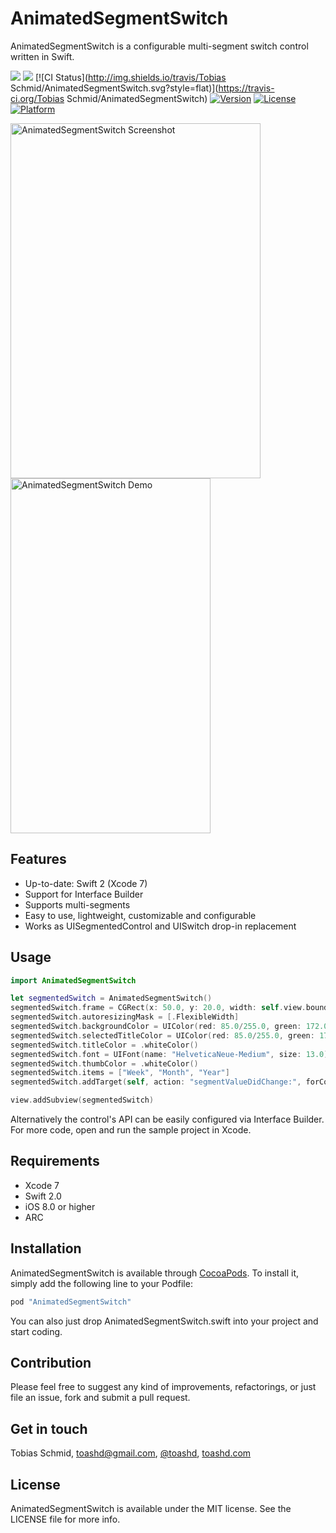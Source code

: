 # AnimatedSegmentSwitch
AnimatedSegmentSwitch is a configurable multi-segment switch control written in Swift.

[![](http://img.shields.io/badge/iOS-8.0%2B-blue.svg)]()
[![](http://img.shields.io/badge/Swift-2.0-blue.svg)]()
[![CI Status](http://img.shields.io/travis/Tobias Schmid/AnimatedSegmentSwitch.svg?style=flat)](https://travis-ci.org/Tobias Schmid/AnimatedSegmentSwitch)
[![Version](https://img.shields.io/cocoapods/v/AnimatedSegmentSwitch.svg?style=flat)](http://cocoapods.org/pods/AnimatedSegmentSwitch)
[![License](https://img.shields.io/cocoapods/l/AnimatedSegmentSwitch.svg?style=flat)](http://cocoapods.org/pods/AnimatedSegmentSwitch)
[![Platform](https://img.shields.io/cocoapods/p/AnimatedSegmentSwitch.svg?style=flat)](http://cocoapods.org/pods/AnimatedSegmentSwitch)

<img src="https://github.com/toashd/AnimatedSegmentSwitch/blob/master/screenshot.png" alt="AnimatedSegmentSwitch Screenshot" width="400" height="568" />
<img src="https://github.com/toashd/AnimatedSegmentSwitch/blob/master/demo.gif" alt="AnimatedSegmentSwitch Demo" width="320" height="568" />

## Features
* Up-to-date: Swift 2 (Xcode 7)
* Support for Interface Builder
* Supports multi-segments
* Easy to use, lightweight, customizable and configurable
* Works as UISegmentedControl and UISwitch drop-in replacement

## Usage

```swift
import AnimatedSegmentSwitch

let segmentedSwitch = AnimatedSegmentSwitch()
segmentedSwitch.frame = CGRect(x: 50.0, y: 20.0, width: self.view.bounds.width - 100.0, height: 30.0)
segmentedSwitch.autoresizingMask = [.FlexibleWidth]
segmentedSwitch.backgroundColor = UIColor(red: 85.0/255.0, green: 172.0/255.0, blue: 238.0/255.0, alpha: 1)
segmentedSwitch.selectedTitleColor = UIColor(red: 85.0/255.0, green: 172.0/255.0, blue: 238.0/255.0, alpha: 1)
segmentedSwitch.titleColor = .whiteColor()
segmentedSwitch.font = UIFont(name: "HelveticaNeue-Medium", size: 13.0)
segmentedSwitch.thumbColor = .whiteColor()
segmentedSwitch.items = ["Week", "Month", "Year"]
segmentedSwitch.addTarget(self, action: "segmentValueDidChange:", forControlEvents: .ValueChanged)

view.addSubview(segmentedSwitch)
```

Alternatively the control's API can be easily configured via Interface Builder.
For more code, open and run the sample project in Xcode.

## Requirements
* Xcode 7
* Swift 2.0
* iOS 8.0 or higher
* ARC

## Installation

AnimatedSegmentSwitch is available through [CocoaPods](http://cocoapods.org). To install
it, simply add the following line to your Podfile:

```ruby
pod "AnimatedSegmentSwitch"
```

You can also just drop AnimatedSegmentSwitch.swift into your project and start
coding.

## Contribution
Please feel free to suggest any kind of improvements, refactorings, or just file an
issue, fork and submit a pull request.

## Get in touch

Tobias Schmid, toashd@gmail.com, [@toashd](http://twitter.com/toashd), [toashd.com](http://toashd.com)

## License

AnimatedSegmentSwitch is available under the MIT license. See the LICENSE file for more info.
